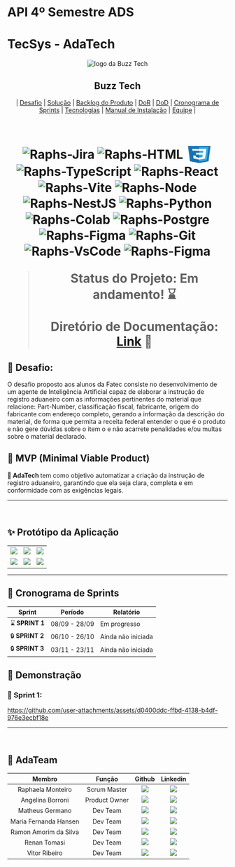 # API 4º Semestre ADS

# TecSys - AdaTech

<p align="center">
      <img src="docs/Img/logo-BuzzTech.png" alt="logo da Buzz Tech" width="200">
      <h2 align="center"> Buzz Tech</h2>
</p>

<p align="center">
  | <a href ="#desafio"> Desafio</a>  |
  <a href ="#mvp"> Solução</a>  |   
  <a href ="#backlog"> Backlog do Produto</a>  |
  <a href ="#dor">DoR</a>  |
  <a href ="#dod">DoD</a>  |
  <a href ="#sprint"> Cronograma de Sprints</a>  |
  <a href ="#tecnologias">Tecnologias</a> |
  <a href ="#manual">Manual de Instalação</a>  | 
  <a href ="#equipe"> Equipe</a> |
</p>

<h1 align="center">

<div style="display: inline_block"><br>
<img align="center" alt="Raphs-Jira" height="50" width="70" src="https://cdn.jsdelivr.net/gh/devicons/devicon@latest/icons/jira/jira-original.svg">

<img align="center" alt="Raphs-HTML" height="40" width="60" src="https://cdn.jsdelivr.net/gh/devicons/devicon@latest/icons/html5/html5-original.svg" />

<img align="center" alt="Raphs-CSS" height="40" width="60" src="https://raw.githubusercontent.com/devicons/devicon/master/icons/css3/css3-original.svg">

<img align="center" alt="Raphs-TypeScript" height="40" width="60" src="https://cdn.jsdelivr.net/gh/devicons/devicon@latest/icons/typescript/typescript-original.svg">

<img align="center" alt="Raphs-React" height="40" width="60" src="https://cdn.jsdelivr.net/gh/devicons/devicon@latest/icons/react/react-original.svg">

<img align="center" alt="Raphs-Vite" height="40" width="60" src="https://cdn.jsdelivr.net/gh/devicons/devicon@latest/icons/vitejs/vitejs-original.svg">

<img align="center" alt="Raphs-Node" height="40" width="60" src="https://cdn.jsdelivr.net/gh/devicons/devicon@latest/icons/nodejs/nodejs-original.svg">
          
<img align="center" alt="Raphs-NestJS" height="40" width="60" src="https://cdn.jsdelivr.net/gh/devicons/devicon@latest/icons/nestjs/nestjs-original.svg">

<img align="center" alt="Raphs-Python" height="40" width="60" src="https://cdn.jsdelivr.net/gh/devicons/devicon@latest/icons/python/python-original.svg">

<img align="center" alt="Raphs-Colab" height="60" width="60" src="https://colab.research.google.com/img/colab_favicon_256px.png">

<img align="center" alt="Raphs-Postgre" height="40" width="60" src="https://cdn.jsdelivr.net/gh/devicons/devicon@latest/icons/postgresql/postgresql-plain.svg">

<img align="center" alt="Raphs-Figma" height="40" width="60" src="https://cdn.jsdelivr.net/gh/devicons/devicon/icons/prisma/prisma-original.svg">

<img align="center" alt="Raphs-Git" height="40" width="60" src="https://cdn.jsdelivr.net/gh/devicons/devicon@latest/icons/git/git-original.svg">

<img align="center" alt="Raphs-VsCode" height="40" width="60" src="https://cdn.jsdelivr.net/gh/devicons/devicon@latest/icons/vscode/vscode-original.svg">

<img align="center" alt="Raphs-Figma" height="40" width="60" src="https://cdn.jsdelivr.net/gh/devicons/devicon/icons/figma/figma-original.svg">

</div>

> Status do Projeto: Em andamento! ⌛
>
> Diretório de Documentação: [Link](docs) 📄

## 🏁 Desafio: <a id="desafio"></a>

O desafio proposto aos alunos da Fatec consiste no desenvolvimento de um agente de Inteligência
Artificial capaz de elaborar a instrução de registro aduaneiro com as informações pertinentes do
material que relacione: Part-Number, classificação fiscal, fabricante, origem do fabricante com
endereço completo, gerando a informação da descrição do material, de forma que permita a receita
federal entender o que é o produto e não gere dúvidas sobre o item o e não acarrete penalidades
e/ou multas sobre o material declarado.

## 🫧 MVP (Minimal Viable Product) <a id="mvp"></a>

<b> 💜 AdaTech </b> tem como objetivo automatizar a criação da instrução de registro aduaneiro, garantindo que ela seja clara, completa e em conformidade com as exigências legais.

---

<br>

## ✨ Protótipo da Aplicação

<a id="prototipo"></a>

<div align="center">
<table>
  <tr>
    <th> <img src = "https://github.com/equipeAdalove/Front-API-SEMESTRE3/blob/Sprint-1/Prot%C3%B3tipo/Dark/Final%20-%20Dashboard%20(Dark).png"> </th>
    <th> <img src = "https://github.com/equipeAdalove/Front-API-SEMESTRE3/blob/Sprint-1/Prot%C3%B3tipo/Dark/Final%20-%20Dashboard%20(Dark)%20(1).png"> </th>
    <th> <img src = "https://github.com/equipeAdalove/Front-API-SEMESTRE3/blob/Sprint-1/Prot%C3%B3tipo/Dark/Final%20-%20NCM%20(Dark).png"> </th>
  </tr>
  <tr>
    <td> <img src ="https://github.com/equipeAdalove/Front-API-SEMESTRE3/blob/Sprint-1/Prot%C3%B3tipo/Light/Final%20-%20Dashboard%20(Light).png"> </td>
    <td> <img src ="https://github.com/equipeAdalove/Front-API-SEMESTRE3/blob/Sprint-1/Prot%C3%B3tipo/Light/Final%20-%20Dashboard%20(Light)%20(1).png"> </td>
    <td> <img src ="https://github.com/equipeAdalove/Front-API-SEMESTRE3/blob/Sprint-1/Prot%C3%B3tipo/Light/Final%20-%20NCM%20(Light).png"> </td>
  </tr>
</table>
</div>

<!---
## 📋 Backlog do Produto <a id="backlog"></a>

| Rank | Prioridade | User Story                                                                                                                                                                                                     | Story Points | Sprint | Requisito do Cliente | Status |
| :--: | :--------: | -------------------------------------------------------------------------------------------------------------------------------------------------------------------------------------------------------------- | :----------: | :----: | :------------------: | :----: |
|  1   |    Alta    | Como usuário, quero uma interface para inserir um prompt, para que eu possa enviá-lo às LLMs e obter suas respostas                                                                                            |      14      |   1    |         R02          |   ✅   |
|  2   |    Alta    | Como usuário, eu quero enviar um prompt para dois modelos de IA simultaneamente, para que eu possa avaliar suas respostas posteriormente.                                                                      |      47      |   1    |       R01/R09        |   ✅   |
|  3   |    Alta    | Como usuário, eu quero visualizar as respostas das LLMs de forma clara e acessível, para que eu possa analisá-las em critérios.                                                                                |      28      |   1    |         R03          |   ✅   |
|  4   |    Alta    | Como usuário, eu quero uma interface para poder avaliar cada resposta individualmente através de critérios definidos, para que eu possa analisar a qualidade das respostas geradas                             |      22      |   1    |         R03          |   ✅   |
|  5   |    Alta    | Como usuário, eu quero uma interface para poder escolher a melhor resposta entre as duas geradas pelas LLMs, para que o sistema registre minha decisão e justificativa.                                        |      29      |   1    |         R04          |   ✅   |
|  6   |    Alta    | Como Administrador, eu quero que as avaliações dos usuários sobre as LLMs sejam armazenadas em um BD, para que possam ser utilizadas em processos de fine-tunning futuramente.                                 |      41      |   1    |         R05          |   ✅   |
|  7   |    Alta    | Como usuário, eu quero ser alertado caso minha escolha entre LLM1 e LLM2 não esteja coerente com minha avaliação, para que eu possa revisar minha decisão antes de finalizar.                                  |      3       |   2    |         R04          |   ✅   |
|  8   |    Alta    | Como usuário, eu quero que as respostas das LLMs sejam enriquecidas com informações relevantes da base de dados (vetorizada), para que sejam mais precisas                                                     |      5       |   2    |         R07          |   ✅   |
|  10  |    Alta    | Como Administrador, eu gostaria de ser o primeiro usuário do sistema, já devidamente pré inserido no banco de dados, para que possa acessar a aplicação.                                                       |      44      |   1    |         R06          |   ✅   |
|  11  |   Média    | Como Administrador, eu quero cadastrar novos usuários na plataforma, para que somente pessoas autorizadas possam acessá-la.                                                                                    |      17      |   3    |         R06          |   ✅   |
|  12  |   Média    | Como usuário, eu quero acessar a aplicação através de uma interface de login, para que somente usuários autorizados possam utilizar o sistema.                                                                 |      13      |   3    |         R06          |   ✅   |
|  13  |   Média    | Como usuário autorizado, eu quero acessar o sistema através de um login, para utilizar a aplicação.                                                                                                            |      23      |   3    |         R06          |   ✅   |
|  14  |   Média    | Como usuário autenticado, eu quero poder fazer o logout da aplicação de forma segura, para que meus dados não fiquem acessíveis a terceiros.                                                                   |      18      |   3    |         R06          |   ✅   |
|  15  |   Média    | Como usuário, eu quero poder revisar minha escolha antes de submetê-la, para que eu tenha certeza de que minha decisão está correta.                                                                           |      2       |   2    |         R04          |   ✅   |
|  16  |   Média    | Como Administrador, eu quero visualizar a lista de usuários cadastrados, para que eu possa gerenciar quem tem acesso ao sistema.                                                                               |      20      |   3    |         R06          |   ✅   |
|  17  |   Média    | Como Administrador, eu quero redefinir a senha de um usuário, para que eu possa ajudá-lo caso ele não consiga acessar a conta.                                                                                 |      18      |   3    |         R06          |   ✅   |
|  18  |   Média    | Como Administrador, eu quero excluir usuários do sistema, para que possa revogar o acesso de usuários a aplicação.                                                                                             |      13      |   3    |         R06          |   ✅   |
|  19  |   Baixa    | Como usuário, eu quero ser informado com mensagens de erro caso ocorra demora excessiva no envio do prompt ou na resposta das LLMs, ou outros erros, para que eu possa entender o problema e tentar novamente. |      2       |   2    |         R03          |   ✅   |
|  21  |   Baixa    | Como usuário, eu quero poder receber mensagens claras sobre o status das avaliações, para ter certeza de que minha avaliação foi registrada corretamente.                                                      |      2       |   2    |         R03          |   ✅   |
|  22  |   Baixa    | Como usuário, eu quero poder voltar para telas anteriores durante o processo de avaliação, para que eu possa corrigir informações antes de enviar a decisão final.                                             |      1       |   2    |       R03/R04        |   ✅   |
|  24  |   Baixa    | Como usuário, eu quero editar meus dados pessoais, para que eu possa manter minhas informações atualizadas.                                                                                                    |      16      |   3    |         R06          |   ✅   |

---

## 🏃‍ DoR - Definition of Ready <a id="dor"></a>

- User Stories com **Critérios de Aceitação**
- Subtarefas divididas **a partir das US**
- Design no **Figma**
- Modelagem do **Banco de Dados**
- Diagrama de **Rotas**
- Banco de Dados **Vetorizado** do Cliente

## 🏆 DoD - Definition of Done <a id="dod"></a>

- Manual de Usuário
- Manual da Aplicação
- Documentação da API (Application Programming Interface)
- Código completo
- Vídeos de cada etapa de entrega

--->

---

## 📅 Cronograma de Sprints <a id="sprint"></a>

| Sprint          |    Período    | Relatório          |
| --------------- | :-----------: | ------------------ |
| ⌛ **SPRINT 1** | 08/09 - 28/09 | Em progresso       |
| 🔒 **SPRINT 2** | 06/10 - 26/10 | Ainda não iniciada |
| 🔒 **SPRINT 3** | 03/11 - 23/11 | Ainda não iniciada |

<!---[Sprint 1 Docs](./docs/processo/sprints/sprint-1/README.md)-->

## 🎥 Demonstração

<a id="demo"></a>

### 📂 Sprint 1:

https://github.com/user-attachments/assets/d0400ddc-ffbd-4138-b4df-976e3ecbf18e

---

<br>

<!----
## 📖 Manual de Instalação <a id="manual"></a>

### 🛠 Pré-requisitos

- Git ([Download](https://git-scm.com/downloads))

- Python 3.9+ ([Download](https://www.python.org/downloads/))

- Node.js 16+ ([Download](https://nodejs.org/en/download))

- Poetry (opcional para o backend) ([Download](https://python-poetry.org/))

---

### 1. Clonar o Repositório Principal

```bash
git clone --recurse-submodules https://github.com/BuzzTech-API/API_ADS_6SEMESTE_2025.1.git
cd API_ADS_6SEMESTE_2025.1
```

> **Observação:** Se já tiver clonado sem os submódulos, execute:

```
git submodule update --init --recursive
```

---

### 2. Configuração do Backend (auxia-backend)

**1° Adicione as variáveis no .env**

**2° Inicialize o Banco de dados MongoDB no localhost:**

**3° Coloque a base de dados vetorizada ./client dentro da raíz do backen:**

**4° Instale e Inicie a aplicação:**

**Opção A: Com Poetry**

```bash
cd ./auxia-backend
poetry shell
poetry install
make run
```

**Opção B: Com Ambiente Virtual Python**

```bash
cd ./auxia-backend
python3 -m venv venv
source venv/bin/activate # se você usa linux
venv/Scripts/activate 	 # se você usa windows
pip install -r requirements.txt
fastapi dev ./auxia/main.py
```

**Saída Esperada:**
<br>
Servidor rodando em `http://localhost:8000` (acesse `http://localhost:8000/docs` para a UI do Swagger).

---

### 3. Configuração do Frontend (auxia-frontend)

```bash
cd ../auxia-frontend/auxia
npm install
npm run dev
```

**Saída Esperada:**
<br>
Frontend rodando em `http://localhost:5173`.
------>

## 🫧 AdaTeam

<a id="equipe"></a>

|        Membro         |    Função     |                                                                          Github                                                                          |                                                                                         Linkedin                                                                                          |
| :-------------------: | :-----------: | :------------------------------------------------------------------------------------------------------------------------------------------------------: | :---------------------------------------------------------------------------------------------------------------------------------------------------------------------------------------: |
|   Raphaela Monteiro   | Scrum Master  | <a href="https://github.com/raphaelamonteiro"><img src="https://img.shields.io/badge/GitHub-100000?style=for-the-badge&logo=github&logoColor=white"></a> |          <a href="https://www.linkedin.com/in/raphaelamonteiro/"><img src="https://img.shields.io/badge/LinkedIn-0077B5?style=for-the-badge&logo=linkedin&logoColor=white"></a>           |
|   Angelina Borroni    | Product Owner |    <a href="https://github.com/borroniff"><img src="https://img.shields.io/badge/GitHub-100000?style=for-the-badge&logo=github&logoColor=white"></a>     | <a href="https://www.linkedin.com/in/angelina-borroni-ferreira-833a4b301/"><img src="https://img.shields.io/badge/LinkedIn-0077B5?style=for-the-badge&logo=linkedin&logoColor=white"></a> |
|    Matheus Germano    |   Dev Team    |    <a href="https://github.com/m-germano"><img src="https://img.shields.io/badge/GitHub-100000?style=for-the-badge&logo=github&logoColor=white"></a>     |                                 <a href=""><img src="https://img.shields.io/badge/LinkedIn-0077B5?style=for-the-badge&logo=linkedin&logoColor=white"></a>                                 |
| Maria Fernanda Hansen |   Dev Team    |     <a href="https://github.com/Madhs31"><img src="https://img.shields.io/badge/GitHub-100000?style=for-the-badge&logo=github&logoColor=white"></a>      |   <a href="https://www.linkedin.com/in/maria-fernanda-diniz-0724122ba/"><img src="https://img.shields.io/badge/LinkedIn-0077B5?style=for-the-badge&logo=linkedin&logoColor=white"></a>    |
| Ramon Amorim da Silva |   Dev Team    |    <a href="https://github.com/ramonads42"><img src="https://img.shields.io/badge/GitHub-100000?style=for-the-badge&logo=github&logoColor=white"></a>    |                   <a href="https://www.linkedin.com/in/"><img src="https://img.shields.io/badge/LinkedIn-0077B5?style=for-the-badge&logo=linkedin&logoColor=white"></a>                   |
|     Renan Tomasi      |   Dev Team    |    <a href="https://github.com/renan21-tg"><img src="https://img.shields.io/badge/GitHub-100000?style=for-the-badge&logo=github&logoColor=white"></a>    |                                 <a href=""><img src="https://img.shields.io/badge/LinkedIn-0077B5?style=for-the-badge&logo=linkedin&logoColor=white"></a>                                 |
|     Vitor Ribeiro     |   Dev Team    |  <a href="https://github.com/ribeirovitor04"><img src="https://img.shields.io/badge/GitHub-100000?style=for-the-badge&logo=github&logoColor=white"></a>  |                                 <a href=""><img src="https://img.shields.io/badge/LinkedIn-0077B5?style=for-the-badge&logo=linkedin&logoColor=white"></a>                                 |

<br>

</div>
